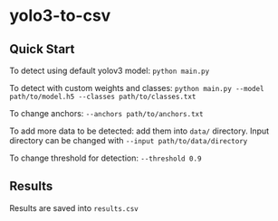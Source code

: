 # yolo3-to-csv
## Quick Start
To detect using default yolov3 model:
`python main.py`

To detect with custom weights and classes:
`python main.py --model path/to/model.h5 --classes path/to/classes.txt`

To change anchors:
`--anchors path/to/anchors.txt`

To add more data to be detected: add them into `data/` directory.
Input directory can be changed with `--input path/to/data/directory`

To change threshold for detection: 
`--threshold 0.9`

## Results
Results are saved into `results.csv`
